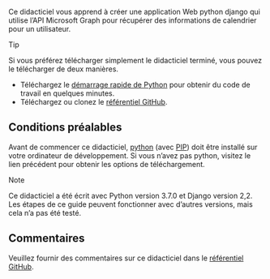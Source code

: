 <!-- markdownlint-disable MD002 MD041 -->

Ce didacticiel vous apprend à créer une application Web python django qui utilise l’API Microsoft Graph pour récupérer des informations de calendrier pour un utilisateur.

> [!TIP]
> Si vous préférez télécharger simplement le didacticiel terminé, vous pouvez le télécharger de deux manières.
>
> - Téléchargez le [démarrage rapide de Python](https://developer.microsoft.com/graph/quick-start?platform=option-Python) pour obtenir du code de travail en quelques minutes.
> - Téléchargez ou clonez le [référentiel GitHub](https://github.com/microsoftgraph/msgraph-training-pythondjangoapp).

## <a name="prerequisites"></a>Conditions préalables

Avant de commencer ce didacticiel, [python](https://www.python.org/) (avec [PIP](https://pypi.org/project/pip/)) doit être installé sur votre ordinateur de développement. Si vous n’avez pas python, visitez le lien précédent pour obtenir les options de téléchargement.

> [!NOTE]
> Ce didacticiel a été écrit avec Python version 3.7.0 et Django version 2,2. Les étapes de ce guide peuvent fonctionner avec d’autres versions, mais cela n’a pas été testé.

## <a name="feedback"></a>Commentaires

Veuillez fournir des commentaires sur ce didacticiel dans le [référentiel GitHub](https://github.com/microsoftgraph/msgraph-training-pythondjangoapp).